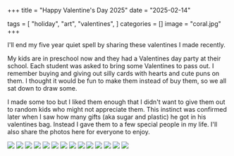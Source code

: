 +++
title = "Happy Valentine's Day 2025"
date = "2025-02-14"

tags = [
    "holiday",
    "art",
    "valentines",
]
categories = []
image = "coral.jpg"
+++

I'll end my five year quiet spell by sharing these valentines I made recently.

My kids are in preschool now and they had a Valentines day party at their school.
Each student was asked to bring some Valentines to pass out.
I remember buying and giving out silly cards with hearts and cute puns on them.
I thought it would be fun to make them instead of buy them, so we all sat down to draw some.

I made some too but I liked them enough that I didn't want to give them out to random kids who might not appreciate them.
This instinct was confirmed later when I saw how many gifts (aka sugar and plastic) he got in his valentines bag.
Instead I gave them to a few special people in my life.
I'll also share the photos here for everyone to enjoy.

![](airplane.jpg)
![](coral.jpg)
![](under-water-plants.jpg)
![](red-hearted.jpg)
![](fire.jpg)
![](heart-plant.jpg)
![](leprechaun.jpg)
![](arrow.jpg)
![](friend.jpg)
![](coo.jpg)
![](hearts.jpg)
![](valentimes.jpg)
![](feb-13.jpg)
![](gift.jpg)